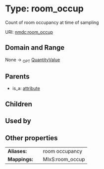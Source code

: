 
# Type: room_occup


Count of room occupancy at time of sampling

URI: [nmdc:room_occup](https://microbiomedata/meta/room_occup)


## Domain and Range

None ->  <sub>OPT</sub> [QuantityValue](QuantityValue.md)

## Parents

 *  is_a: [attribute](attribute.md)

## Children


## Used by


## Other properties

|  |  |  |
| --- | --- | --- |
| **Aliases:** | | room occupancy |
| **Mappings:** | | MIxS:room_occup |

